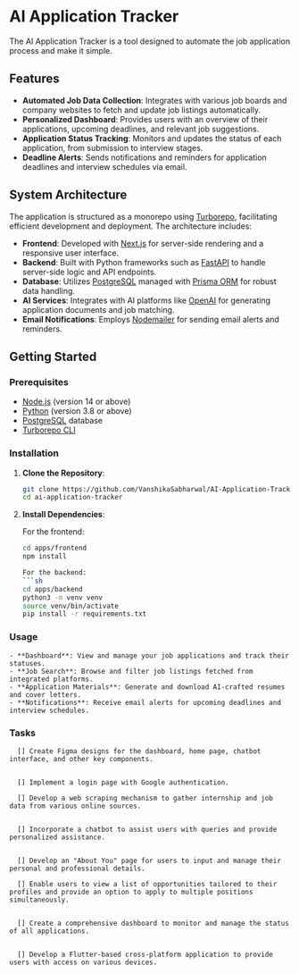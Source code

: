 # AI Application Tracker

The AI Application Tracker is a tool designed to automate the job application process and make it simple. 

## Features

- **Automated Job Data Collection**: Integrates with various job boards and company websites to fetch and update job listings automatically.
- **Personalized Dashboard**: Provides users with an overview of their applications, upcoming deadlines, and relevant job suggestions.
- **Application Status Tracking**: Monitors and updates the status of each application, from submission to interview stages.
- **Deadline Alerts**: Sends notifications and reminders for application deadlines and interview schedules via email.

## System Architecture

The application is structured as a monorepo using [Turborepo](https://turbo.build/repo), facilitating efficient development and deployment. The architecture includes:

- **Frontend**: Developed with [Next.js](https://nextjs.org/) for server-side rendering and a responsive user interface.
- **Backend**: Built with Python frameworks such as [FastAPI](https://fastapi.tiangolo.com/) to handle server-side logic and API endpoints.
- **Database**: Utilizes [PostgreSQL](https://www.postgresql.org/) managed with [Prisma ORM](https://www.prisma.io/) for robust data handling.
- **AI Services**: Integrates with AI platforms like [OpenAI](https://openai.com/) for generating application documents and job matching.
- **Email Notifications**: Employs [Nodemailer](https://nodemailer.com/about/) for sending email alerts and reminders.

## Getting Started

### Prerequisites

- [Node.js](https://nodejs.org/) (version 14 or above)
- [Python](https://www.python.org/) (version 3.8 or above)
- [PostgreSQL](https://www.postgresql.org/) database
- [Turborepo CLI](https://turbo.build/repo/docs/getting-started)

### Installation

1. **Clone the Repository**:

   ```sh
   git clone https://github.com/VanshikaSabharwal/AI-Application-Tracker.git
   cd ai-application-tracker

2. **Install Dependencies**:

    For the frontend:

    ```sh
    cd apps/frontend
    npm install

    For the backend:
    ```sh
    cd apps/backend
    python3 -m venv venv
    source venv/bin/activate 
    pip install -r requirements.txt


 ### Usage

    - **Dashboard**: View and manage your job applications and track their statuses.
    - **Job Search**: Browse and filter job listings fetched from integrated platforms.
    - **Application Materials**: Generate and download AI-crafted resumes and cover letters.
    - **Notifications**: Receive email alerts for upcoming deadlines and interview schedules.


### Tasks

      [] Create Figma designs for the dashboard, home page, chatbot interface, and other key components.


      [] Implement a login page with Google authentication.

      [] Develop a web scraping mechanism to gather internship and job data from various online sources.


      [] Incorporate a chatbot to assist users with queries and provide personalized assistance.


      [] Develop an "About You" page for users to input and manage their personal and professional details.

      [] Enable users to view a list of opportunities tailored to their profiles and provide an option to apply to multiple positions simultaneously.


      [] Create a comprehensive dashboard to monitor and manage the status of all applications.


      [] Develop a Flutter-based cross-platform application to provide users with access on various devices.